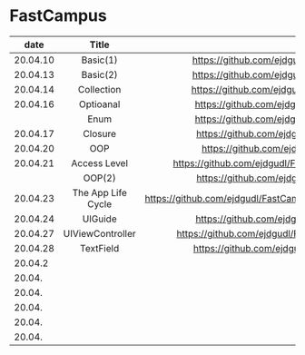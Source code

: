 # FastCampus

| date     |      Title        |                                                                                          |
|----------|:-----------------:|:----------------------------------------------------------------------------------------:|
| 20.04.10 |  Basic(1)         | https://github.com/ejdgudl/FastCampus/blob/master/class/Basics(1)_200410.md              |
| 20.04.13 |  Basic(2)         | https://github.com/ejdgudl/FastCampus/blob/master/class/Basics(2)_200413.md              |
| 20.04.14 |   Collection      |  https://github.com/ejdgudl/FastCampus/blob/master/class/Collection_200414.md            |
| 20.04.16 |  Optioanal        |       https://github.com/ejdgudl/FastCampus/blob/master/class/Optional_200416.md         |
|          |  Enum             |   https://github.com/ejdgudl/FastCampus/blob/master/class/Optional_200416.md             |
| 20.04.17 |   Closure         |   https://github.com/ejdgudl/FastCampus/blob/master/class/Closure_200417.md              |
| 20.04.20 |   OOP             |    https://github.com/ejdgudl/FastCampus/blob/master/class/OOP_200420.md.                |
| 20.04.21 |   Access Level    |https://github.com/ejdgudl/FastCampus/blob/master/class/Access%20Levels_200421.md         |
|          |   OOP(2)          |https://github.com/ejdgudl/FastCampus/blob/master/class/OOP(2)_200421.md                  |
| 20.04.23 |The App Life Cycle |https://github.com/ejdgudl/FastCampus/blob/master/class/The%20App%20Life%20Cycle_200424.md|
| 20.04.24 |    UIGuide        |  https://github.com/ejdgudl/FastCampus/blob/master/class/UIGuide_200425.md               |
| 20.04.27 |  UIViewController |  https://github.com/ejdgudl/FastCampus/blob/master/class/UIViewController_200427.md      |
| 20.04.28 |     TextField     |         https://github.com/ejdgudl/FastCampus/blob/master/class/TextField_200428.md      |
| 20.04.2 |          |               |
| 20.04. |          |               |
| 20.04. |          |               |
| 20.04. |          |               |
| 20.04. |          |               |
| 20.04. |          |               |



